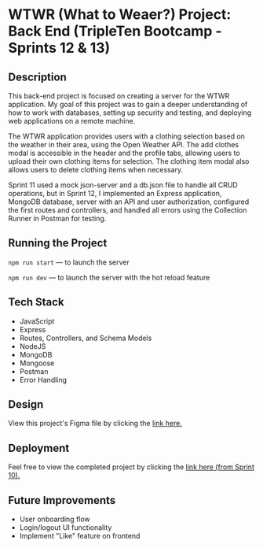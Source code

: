# WTWR (What to Weaer?) Project: Back End (TripleTen Bootcamp - Sprints 12 & 13)

## Description

This back-end project is focused on creating a server for the WTWR application. My goal of this project was to gain a deeper understanding of how to work with databases, setting up security and testing, and deploying web applications on a remote machine.

The WTWR application provides users with a clothing selection based on the weather in their area, using the Open Weather API. The add clothes modal is accessible in the header and the profile tabs, allowing users to upload their own clothing items for selection. The clothing item modal also allows users to delete clothing items when necessary.

Sprint 11 used a mock json-server and a db.json file to handle all CRUD operations, but in Sprint 12, I implemented an Express application, MongoDB database, server with an API and user authorization, configured the first routes and controllers, and handled all errors using the Collection Runner in Postman for testing.

## Running the Project

`npm run start` — to launch the server

`npm run dev` — to launch the server with the hot reload feature

## Tech Stack

- JavaScript
- Express
- Routes, Controllers, and Schema Models
- NodeJS
- MongoDB
- Mongoose
- Postman
- Error Handling

## Design

View this project's Figma file by clicking the [link here.](https://www.figma.com/design/JELwiE1GnlYDgJTcphpJOH/Sprint-11%3A-WTWR?node-id=311-433&node-type=canvas&t=AF6tfwAh05Af10G4-0)

## Deployment

Feel free to view the completed project by clicking the [link here (from Sprint 10).](https://brogers111.github.io/se_project_react/)

## Future Improvements

- User onboarding flow
- Login/logout UI functionality
- Implement "Like" feature on frontend
